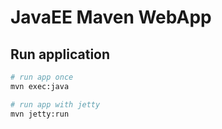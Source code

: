 # JavaEE Maven WebApp

## Run application

```bash
# run app once
mvn exec:java

# run app with jetty
mvn jetty:run
```
